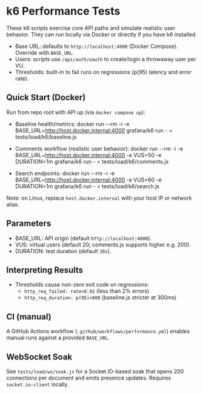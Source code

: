# k6 Performance Tests

These k6 scripts exercise core API paths and simulate realistic user behavior. They can run locally via Docker or directly if you have k6 installed.

- Base URL: defaults to `http://localhost:4000` (Docker Compose). Override with `BASE_URL`.
- Users: scripts use `/api/auth/oauth` to create/login a throwaway user per VU.
- Thresholds: built-in to fail runs on regressions (p(95) latency and error rate).

## Quick Start (Docker)

Run from repo root with API up (via `docker compose up`):

- Baseline health/metrics:
  docker run --rm -i -e BASE_URL=http://host.docker.internal:4000 grafana/k6 run - < tests/load/k6/baseline.js

- Comments workflow (realistic user behavior):
  docker run --rm -i -e BASE_URL=http://host.docker.internal:4000 -e VUS=50 -e DURATION=1m grafana/k6 run - < tests/load/k6/comments.js

- Search endpoints:
  docker run --rm -i -e BASE_URL=http://host.docker.internal:4000 -e VUS=60 -e DURATION=1m grafana/k6 run - < tests/load/k6/search.js

Note: on Linux, replace `host.docker.internal` with your host IP or network alias.

## Parameters

- BASE_URL: API origin (default `http://localhost:4000`).
- VUS: virtual users (default 20; comments.js supports higher e.g. 200).
- DURATION: test duration (default `30s`).

## Interpreting Results

- Thresholds cause non-zero exit code on regressions:
  - `http_req_failed: rate<0.02` (less than 2% errors)
  - `http_req_duration: p(95)<800` (baseline.js stricter at 300ms)

## CI (manual)

A GitHub Actions workflow (`.github/workflows/performance.yml`) enables manual runs against a provided `BASE_URL`.

## WebSocket Soak

See `tests/load/ws/soak.js` for a Socket.IO-based soak that opens 200 connections per document and emits presence updates. Requires `socket.io-client` locally.
